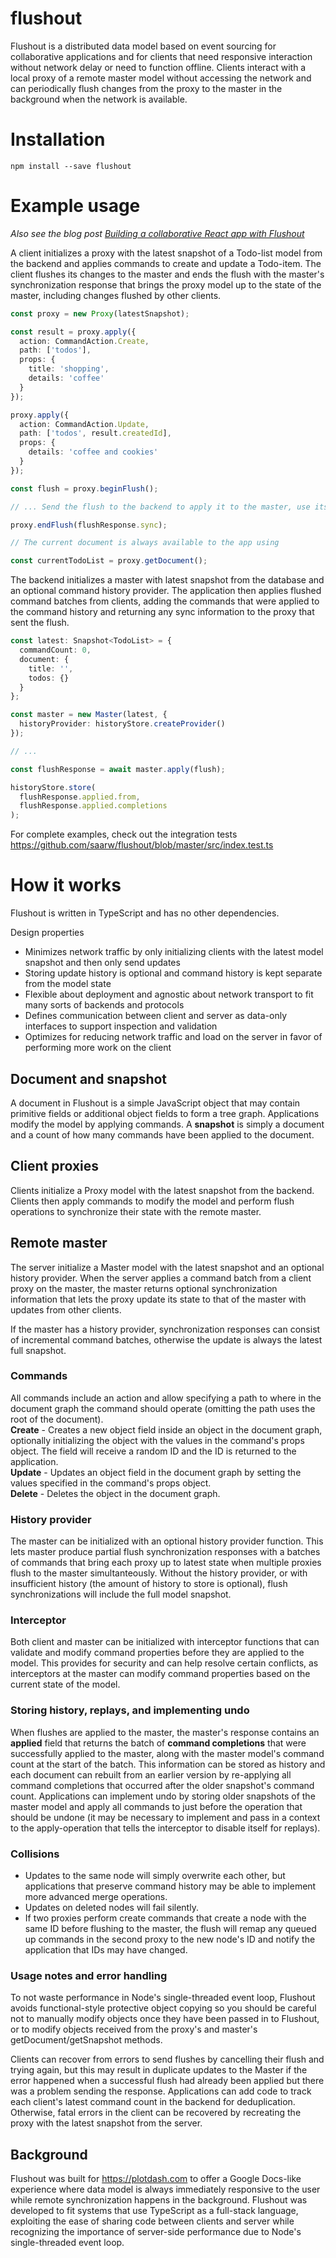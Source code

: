 # flushout

Flushout is a distributed data model based on event sourcing for collaborative applications and for clients that need responsive interaction without network delay or need to function offline. Clients interact with a local proxy of a remote master model without accessing the network and can periodically flush changes from the proxy to the master in the background when the network is available.

# Installation

```
npm install --save flushout
```

# Example usage
*Also see the blog post [Building a collaborative React app with Flushout](https://saarw.github.io/dev/2020/03/02/building-a-collaborative-react-app-with-flushout.html)*

A client initializes a proxy with the latest snapshot of a Todo-list model from
the backend and applies commands to create and update a Todo-item. The client
flushes its changes to the master and ends the flush with the master's
synchronization response that brings the proxy model up to the state of the
master, including changes flushed by other clients.

```typescript
const proxy = new Proxy(latestSnapshot);

const result = proxy.apply({
  action: CommandAction.Create,
  path: ['todos'],
  props: {
    title: 'shopping',
    details: 'coffee'
  }
});

proxy.apply({
  action: CommandAction.Update,
  path: ['todos', result.createdId],
  props: {
    details: 'coffee and cookies'
  }
});

const flush = proxy.beginFlush();

// ... Send the flush to the backend to apply it to the master, use its response to end the flush

proxy.endFlush(flushResponse.sync);

// The current document is always available to the app using

const currentTodoList = proxy.getDocument();
```

The backend initializes a master with latest snapshot from the database and an
optional command history provider. The application then applies flushed command
batches from clients, adding the commands that were applied to the command
history and returning any sync information to the proxy that sent the flush.

```typescript
const latest: Snapshot<TodoList> = {
  commandCount: 0,
  document: {
    title: '',
    todos: {}
  }
};

const master = new Master(latest, {
  historyProvider: historyStore.createProvider()
});

// ...

const flushResponse = await master.apply(flush);

historyStore.store(
  flushResponse.applied.from,
  flushResponse.applied.completions
);
```

For complete examples, check out the integration tests
https://github.com/saarw/flushout/blob/master/src/index.test.ts

# How it works

Flushout is written in TypeScript and has no other dependencies.

Design properties

- Minimizes network traffic by only initializing clients with the latest model
  snapshot and then only send updates
- Storing update history is optional and command history is kept separate from
  the model state
- Flexible about deployment and agnostic about network transport to fit many
  sorts of backends and protocols
- Defines communication between client and server as data-only interfaces to
  support inspection and validation
- Optimizes for reducing network traffic and load on the server in favor of
  performing more work on the client

## Document and snapshot

A document in Flushout is a simple JavaScript object that may contain primitive
fields or additional object fields to form a tree graph. Applications modify the
model by applying commands. A **snapshot** is simply a document and a count of
how many commands have been applied to the document.

## Client proxies

Clients initialize a Proxy model with the latest snapshot from the backend.
Clients then apply commands to modify the model and perform flush operations to
synchronize their state with the remote master.

## Remote master

The server initialize a Master model with the latest snapshot and an optional
history provider. When the server applies a command batch from a client proxy on 
the master, the master returns optional synchronization information that lets the 
proxy update its state to that of the master with updates from other clients. 

If the master has a history provider, synchronization responses can consist 
of incremental command batches, otherwise the update is always the latest full snapshot.

### Commands

All commands include an action and allow specifying a path to where in the
document graph the command should operate (omitting the path uses the root of
the document).  
**Create** - Creates a new object field inside an object in the document graph,
optionally initializing the object with the values in the command's props
object. The field will receive a random ID and the ID is returned to the
application.  
**Update** - Updates an object field in the document graph by setting the values
specified in the command's props object.  
**Delete** - Deletes the object in the document graph.

### History provider

The master can be initialized with an optional history provider function. This
lets master produce partial flush synchronization responses with a batches of
commands that bring each proxy up to latest state when multiple proxies flush to
the master simultanteously. Without the history provider, or with insufficient
history (the amount of history to store is optional), flush synchronizations
will include the full model snapshot.

### Interceptor

Both client and master can be initialized with interceptor functions that can
validate and modify command properties before they are applied to the model.
This provides for security and can help resolve certain conflicts, as
interceptors at the master can modify command properties based on the current
state of the model.

### Storing history, replays, and implementing undo

When flushes are applied to the master, the master's response contains an
**applied** field that returns the batch of **command completions** that were
successfully applied to the master, along with the master model's command count
at the start of the batch. This information can be stored as history and each
document can rebuilt from an earlier version by re-applying all command
completions that occurred after the older snapshot's command count. Applications
can implement undo by storing older snapshots of the master model and apply all
commands to just before the operation that should be undone (it may be necessary
to implement and pass in a context to the apply-operation that tells the
interceptor to disable itself for replays).

### Collisions

- Updates to the same node will simply overwrite each other, but applications
  that preserve command history may be able to implement more advanced merge
  operations.
- Updates on deleted nodes will fail silently.
- If two proxies perform create commands that create a node with the same ID
  before flushing to the master, the flush will remap any queued up commands in
  the second proxy to the new node's ID and notify the application that IDs may
  have changed.

### Usage notes and error handling

To not waste performance in Node's single-threaded event loop, Flushout avoids
functional-style protective object copying so you should be careful not to
manually modify objects once they have been passed in to Flushout, or to modify
objects received from the proxy's and master's getDocument/getSnapshot methods.

Clients can recover from errors to send flushes by cancelling their flush and
trying again, but this may result in duplicate updates to the Master if the
error happened when a successful flush had already been applied but there was a
problem sending the response. Applications can add code to track each client's
latest command count in the backend for deduplication. Otherwise, fatal errors
in the client can be recovered by recreating the proxy with the latest snapshot
from the server.

## Background

Flushout was built for https://plotdash.com to offer a Google Docs-like
experience where data model is always immediately responsive to the user while
remote synchronization happens in the background. Flushout was developed to fit
systems that use TypeScript as a full-stack language, exploiting the ease of
sharing code between clients and server while recognizing the importance of
server-side performance due to Node's single-threaded event loop.
